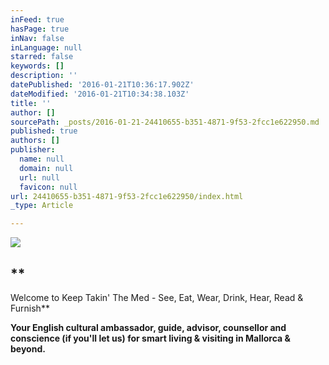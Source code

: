 ```yaml
---
inFeed: true
hasPage: true
inNav: false
inLanguage: null
starred: false
keywords: []
description: ''
datePublished: '2016-01-21T10:36:17.902Z'
dateModified: '2016-01-21T10:34:38.103Z'
title: ''
author: []
sourcePath: _posts/2016-01-21-24410655-b351-4871-9f53-2fcc1e622950.md
published: true
authors: []
publisher:
  name: null
  domain: null
  url: null
  favicon: null
url: 24410655-b351-4871-9f53-2fcc1e622950/index.html
_type: Article

---
```

![](https://the-grid-user-content.s3-us-west-2.amazonaws.com/f2e320c3-4883-461c-9d1b-239d81735d75.png)

## **

​Welcome to Keep Takin' The Med - See, Eat, Wear, Drink, Hear, Read & Furnish**

​﻿**Your English cultural ambassador, guide, advisor, counsellor and conscience (if you'll let us) for smart living & visiting in Mallorca & beyond.**